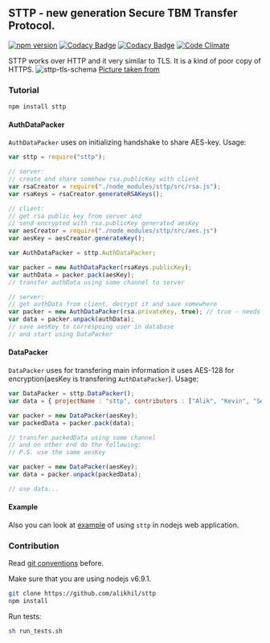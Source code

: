 ## STTP -  new generation Secure TBM Transfer Protocol.
[![npm version](https://badge.fury.io/js/sttp.svg)](https://badge.fury.io/js/sttp)
[![Codacy Badge](https://api.codacy.com/project/badge/Grade/e83c4ca8c0eb4c3cb95673cb2315af2d)](https://www.codacy.com/app/TBM-Team/sttp?utm_source=github.com&amp;utm_medium=referral&amp;utm_content=alikhil/sttp&amp;utm_campaign=Badge_Grade)
[![Codacy Badge](https://api.codacy.com/project/badge/Coverage/e83c4ca8c0eb4c3cb95673cb2315af2d)](https://www.codacy.com/app/TBM-Team/sttp?utm_source=github.com&amp;utm_medium=referral&amp;utm_content=alikhil/sttp&amp;utm_campaign=Badge_Coverage)
[![Code Climate](https://codeclimate.com/github/alikhil/sttp/badges/gpa.svg)](https://codeclimate.com/github/alikhil/sttp)


STTP works over HTTP and it very similar to TLS. It is a kind of poor copy of HTTPS. 
![sttp-tls-schema](https://habrastorage.org/files/e52/387/364/e5238736493f41489f5df57f94310962.png)
[Picture taken from](https://habrahabr.ru/post/258285/)
### Tutorial

`npm install sttp`

#### AuthDataPacker
`AuthDataPacker` uses on initializing handshake to share AES-key.
Usage:
```js
var sttp = require("sttp");

// server:
// create and share somehow rsa.publicKey with client
var rsaCreator = require("./node_modules/sttp/src/rsa.js");
var rsaKeys = rsaCreator.generateRSAKeys();

// client:
// get rsa public key from server and 
// send encrypted with rsa.publicKey generated aesKey
var aesCreator = require("./node_modules/sttp/src/aes.js")
var aesKey = aesCreator.generateKey();

var AuthDataPacker = sttp.AuthDataPacker;

var packer = new AuthDataPacker(rsaKeys.publicKey);
var authData = packer.pack(aesKey);
// transfer authData using some channel to server

// server:
// get authData from client, decrypt it and save somewhere
var packer = new AuthDataPacker(rsa.privateKey, true); // true - needs to congigure packer for unpacking
var data = packer.unpack(authData);
// save aesKey to correspoing user in database
// and start using DataPacker
```
#### DataPacker
`DataPacker` uses for transfering main information it uses AES-128 for encryption(aesKey is transfering `AuthDataPacker`).
Usage:
```js
var DataPacker = sttp.DataPacker();
var data = { projectName : "sttp", contributors : ["Alik", "Kevin", "Sergey"] };

var packer = new DataPacker(aesKey);
var packedData = packer.pack(data);

// transfer packedData using some channel
// and on other end do the following:
// P.S. use the same aesKey

var packer = new DataPacker(aesKey);
var data = packer.unpack(packedData);

// use data...
```

#### Example

Also you can look at [example](https://github.com/Jeaced/node-server) of using `sttp` in nodejs web application. 


### Contribution
Read [git conventions](https://github.com/alikhil/sttp/wiki/Git-conventions) before.

Make sure that you are using nodejs v6.9.1.
```sh
git clone https://github.com/alikhil/sttp
npm install
```

Run tests:
```sh
sh run_tests.sh
```

